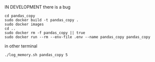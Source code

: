 IN DEVELOPMENT
there is a bug

```
cd pandas_copy
sudo docker build -t pandas_copy .
sudo docker images
cd ..
sudo docker rm -f pandas_copy || true
sudo docker run --rm --env-file .env --name pandas_copy pandas_copy
```
in other terminal
```
./log_memory.sh pandas_copy 5
```